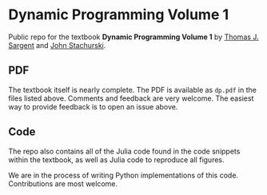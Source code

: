 # Dynamic Programming Volume 1

Public repo for the textbook **Dynamic Programming Volume 1** by [Thomas J.
Sargent](http://www.tomsargent.com/) and [John
Stachurski](https://johnstachurski.net/).

## PDF

The textbook itself is nearly complete.  The PDF is available as `dp.pdf`
in the files listed above.  Comments and feedback are very welcome.
The easiest way to provide feedback is to open an issue above.

## Code

The repo also contains all of the Julia code found in the code snippets within
the textbook, as well as Julia code to reproduce all figures.

We are in the process of writing Python implementations of this code.
Contributions are most welcome.  
